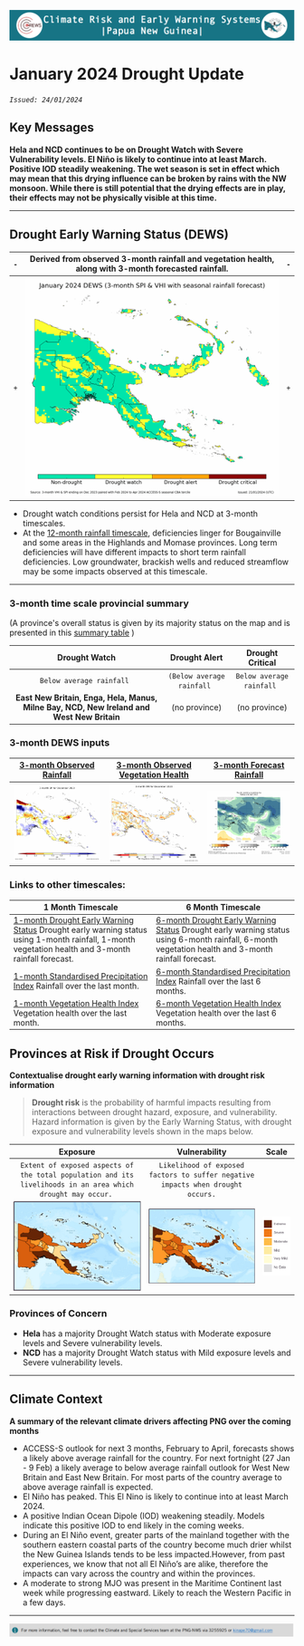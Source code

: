 ![Logo](assets/img/header.png)

# January 2024 Drought Update

*`Issued: 24/01/2024`*

## Key Messages

**Hela and NCD continues to be on Drought Watch with Severe Vulnerability levels. El Niño is likely to continue into at least March. Positive IOD steadily weakening. The wet season is set in effect which may mean that this drying influence can be broken by rains with the NW monsoon. While there is still potential that the drying effects are in play, their effects may not be physically visible at this time.**

---

## Drought Early Warning Status (DEWS)

| `-` | Derived from observed 3-month rainfall and vegetation health, along with 3-month forecasted rainfall. | `-` |
| ----- | :---------------------------------------------------------------------------------------------------: | ----- |
| `+` |                                           ![dews map][dews]                                           | `+` |

- Drought watch conditions persist for Hela and NCD at 3-month timescales.
- At the [12-month rainfall timescale](http://access-s.clide.cloud/files/project/EAR_watch/PNG/ear_watch.SPI.mswep.PNG.month12.png), deficiencies linger for Bougainville and some areas in the Highlands and Momase provinces. Long term deficiencies will have different impacts to short term rainfall deficiencies. Low groundwater, brackish wells and reduced streamflow may be some impacts observed at this timescale.

---

### 3-month time scale provincial summary

(A province's overall status is given by its majority status on the map and is presented in this [summary table](http://access-s.clide.cloud/files/project/PNG_crews/SEMDP-products/monthly/DEWS/drought.status.formatted.gsmap_own.terciles.3m.html)
)

|                                  **Drought Watch**                                  |   **Drought Alert**   | **Drought Critical** |
| :----------------------------------------------------------------------------------------: | :--------------------------: | :-------------------------: |
|                                `Below average rainfall `                                | `(Below average rainfall ` | `Below average rainfall ` |
| **East New Britain, Enga, Hela, Manus, Milne Bay, NCD, New Ireland and West New Britain** |        (no province)        |        (no province)        |

### 3-month DEWS inputs

| [3-month Observed Rainfall](http://access-s.clide.cloud/files/project/PNG_crews/SEMDP-products/monthly/spi.moments.png.gsmap.3month.0.1deg.png) | [3-month Observed Vegetation Health](http://access-s.clide.cloud/files/project/PNG_crews/SEMDP-products/monthly/vhi.3month.gridded.png) | [3-month Forecast Rainfall](http://access-s.clide.cloud/files/project/PNG_crews/ACCESS_S-outlooks/PNG_crews/seasonal/forecast/rain.forecast.terciles.PNG_crews.season1.png) |
| -------------------------------------------------------------------------------------------------------------------------------------------- | ------------------------------------------------------------------------------------------------------------------------------------ | ------------------------------------------------------------------------------------------------------------------------------------------------------------------------ |
| ![standardized rainfall index for 3 months][spi3]                                                                                            | ![vegetation health index for 3 months][vhi3]                                                                                        | ![chance of below, near or above normal rainfall][rfc3]                                                                                                                  |

### Links to other timescales:

| 1 Month Timescale                                                                                                                                                                                                                                                            | 6 Month Timescale                                                                                                                                                                                                                                                             |
| ---------------------------------------------------------------------------------------------------------------------------------------------------------------------------------------------------------------------------------------------------------------------------- | ----------------------------------------------------------------------------------------------------------------------------------------------------------------------------------------------------------------------------------------------------------------------------- |
| [1-month Drought Early Warning Status](http://access-s.clide.cloud/files/project/PNG_crews/SEMDP-products/monthly/DEWS/drought.gsmap_own.terciles.1m.gridded.png) Drought early warning status using 1-month rainfall, 1-month vegetation health and 3-month rainfall forecast. | [6-month Drought Early Warning Status](http://access-s.clide.cloud/files/project/PNG_crews/SEMDP-products/monthly/DEWS/drought.gsmap_own.terciles.6m.gridded.png)  Drought early warning status using 6-month rainfall, 6-month vegetation health and 3-month rainfall forecast. |
| [1-month Standardised Precipitation Index](http://access-s.clide.cloud/files/project/PNG_crews/SEMDP-products/monthly/spi.moments.png.gsmap.1month.0.1deg.png) Rainfall over the last month.                                                                                    | [6-month Standardised Precipitation Index](http://access-s.clide.cloud/files/project/PNG_crews/SEMDP-products/monthly/spi.moments.png.gsmap.6month.0.1deg.png) Rainfall over the last 6 months.                                                                                  |
| [1-month Vegetation Health Index](http://access-s.clide.cloud/files/project/PNG_crews/SEMDP-products/monthly/vhi.1month.gridded.png) Vegetation health over the last month.                                                                                                     | [6-month Vegetation Health Index](http://access-s.clide.cloud/files/project/PNG_crews/SEMDP-products/monthly/vhi.6month.gridded.png) Vegetation health over the last 6 months.                                                                                                   |

## Provinces at Risk if Drought Occurs

**Contextualise drought early warning information with drought risk information**

> **Drought risk** is the probability of harmful impacts resulting from interactions between drought hazard, exposure, and vulnerability. Hazard information is given by the Early Warning Status, with drought exposure and vulnerability levels shown in the maps below.

|                                                     Exposure                                                     |                                   Vulnerability                                   |     Scale     |
| :--------------------------------------------------------------------------------------------------------------: | :-------------------------------------------------------------------------------: | :-----------: |
| `Extent of exposed aspects of the total population and its livelihoods in an area which drought may occur.`  | `Likelihood of exposed factors to suffer negative impacts when drought occurs.` |              |
|                                      ![exposure map of PNG provinces][exp]                                      |                    ![vulnerability map of PNG provinces][vul]                    | ![Scale][scl] |

### Provinces of Concern

* **Hela** has a majority Drought Watch status with Moderate exposure levels and Severe vulnerability levels.
* **NCD** has a majority Drought Watch status with Mild exposure levels and Severe vulnerability levels.

---

## Climate Context

**A summary of the relevant climate drivers affecting PNG over the coming months**

* ACCESS-S outlook for next 3 months, February to April, forecasts shows a likely above average rainfall for the country. For next fortnight (27 Jan - 9 Feb) a likely average to below average rainfall outlook for West New Britain and East New Britain. For most parts of the country average to above average rainfall is expected.
* El Niño has peaked. This El Nino is likely to continue into at least March 2024.
* A positive Indian Ocean Dipole (IOD) weakening steadily. Models indicate this positive IOD to end likely in the coming weeks.
* During an El Niño event, greater parts of the mainland together with the southern eastern coastal parts of the country become much drier whilst the New Guinea Islands tends to be less impacted.However, from past experiences, we know that not all El Niño’s are alike, therefore the impacts can vary across the country and within the provinces.
* A moderate to strong MJO was present in the Maritime Continent last week while progressing eastward. Likely to reach the Western Pacific in a few days.

---

![footer](assets/img/footer.png)

<!-- Images Source -->

[dews]: products/DEWS_map.png
[spi3]: products/spi3.png
[vhi3]: products/vhi3.png
[rfc3]: products/rfc3.png
[exp]: assets/map/exp_m.png
[vul]: assets/map/vul_m.png
[scl]: assets/img/drought_scale.png
